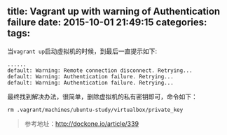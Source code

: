 title: Vagrant up with warning of Authentication failure
date: 2015-10-01 21:49:15
categories:
tags:
---
当`vagrant up`启动虚拟机的时候，到最后一直提示如下:

```
......
default: Warning: Remote connection disconnect. Retrying...
default: Warning: Authentication failure. Retrying...
default: Warning: Authentication failure. Retrying...
```

最终找到解决办法，很简单，删除虚拟机的私有密钥即可，命令如下：

```
rm .vagrant/machines/ubuntu-study/virtualbox/private_key
```

> 参考地址：http://dockone.io/article/339
